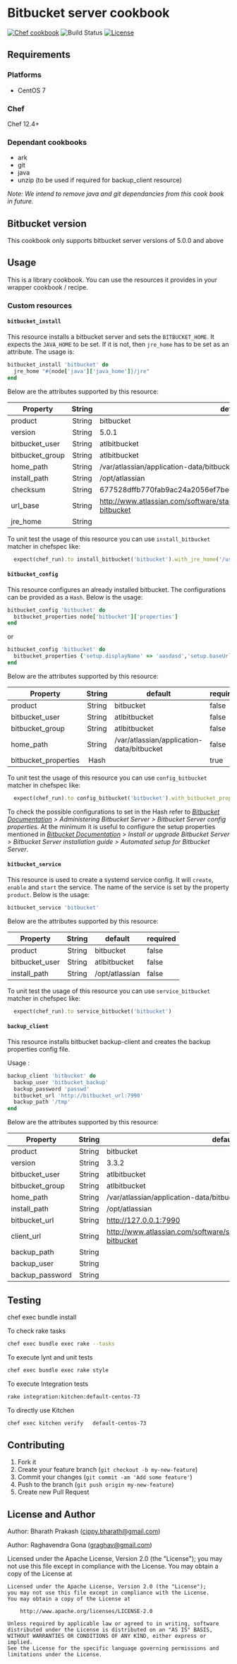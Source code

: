 # Bitbucket server cookbook

[![Chef cookbook](https://img.shields.io/cookbook/v/chef-sugar.svg)](https://github.com/bharathcp/bitbucket_server)
![Build Status](https://travis-ci.org/bharathcp/bitbucket_server.svg?branch=master)
[![License](https://img.shields.io/badge/license-Apache_2-blue.svg)](https://www.apache.org/licenses/LICENSE-2.0)

## Requirements

### Platforms
- CentOS 7

### Chef
Chef 12.4+

### Dependant cookbooks
- ark
- git
- java
- unzip (to be used if required for backup_client resource)

*Note: We intend to remove java and git dependancies from this cook book in future.*

## Bitbucket version
This cookbook only supports bitbucket server versions of 5.0.0 and above

## Usage
This is a library cookbook. You can use the resources it provides in your wrapper cookbook / recipe.

### Custom resources
#### `bitbucket_install`
This resource installs a bitbucket server and sets the `BITBUCKET_HOME`. It expects the `JAVA_HOME` to be set. If it is not, then `jre_home` has to be set as an attribute. The usage is:
```ruby
bitbucket_install 'bitbucket' do
  jre_home "#{node['java']['java_home']}/jre"
end
```
Below are the attributes supported by this resource:

| Property        | String | default                                                                      | required |
|-----------------|:------:|------------------------------------------------------------------------------|----------|
| product         | String | bitbucket                                                                    | false    |
| version         | String | 5.0.1                                                                        | false    |
| bitbucket_user  | String | atlbitbucket                                                                 | false    |
| bitbucket_group | String | atlbitbucket                                                                 | false    |
| home_path       | String | /var/atlassian/application-data/bitbucket                                    | false    |
| install_path    | String | /opt/atlassian                                                               | false    |
| checksum        | String | 677528dffb770fab9ac24a2056ef7be0fc41e45d23fc2b1d62f04648bfa07fad             | false    |
| url_base        | String | http://www.atlassian.com/software/stash/downloads/binary/atlassian-bitbucket | false    |
| jre_home        | String |                                                                              | false    |

To unit test the usage of this resource you can use `install_bitbucket` matcher in chefspec like:

```ruby
  expect(chef_run).to install_bitbucket('bitbucket').with_jre_home('/usr/lib/jvm/java-8-oracl/jre')
```

#### `bitbucket_config`
This resource configures an already installed bitbucket. The configurations can be provided as a `Hash`. Below is the usage:
```ruby
bitbucket_config 'bitbucket' do
  bitbucket_properties node['bitbucket']['properties']
end
```
or
```ruby
bitbucket_config 'bitbucket' do
  bitbucket_properties {'setup.displayName' => 'aasdasd','setup.baseUrl' => 'http://localhost:7990'}
end
```

Below are the attributes supported by this resource:

| Property             | String | default                                                                      | required |
|----------------------|:------:|------------------------------------------------------------------------------|----------|
| product              | String | bitbucket                                                                    | false    |
| bitbucket_user       | String | atlbitbucket                                                                 | false    |
| bitbucket_group      | String | atlbitbucket                                                                 | false    |
| home_path            | String | /var/atlassian/application-data/bitbucket                                    | false    |
| bitbucket_properties | Hash   |                                                                              | true     |

To unit test the usage of this resource you can use `config_bitbucket` matcher in chefspec like:

```ruby
  expect(chef_run).to config_bitbucket('bitbucket').with_bitbucket_properties('setup.displayName' => 'my bitbucket')
```

To check the possible configurations to set in the Hash refer to *[Bitbucket Documentation](https://confluence.atlassian.com/bitbucketserver) > Administering Bitbucket Server > Bitbucket Server config properties*.
At the minimum it is useful to configure the setup properties mentioned in *[Bitbucket Documentation](https://confluence.atlassian.com/bitbucketserver) > Install or upgrade Bitbucket Server > Bitbucket Server installation guide > Automated setup for Bitbucket Server*.

#### `bitbucket_service`
This resource is used to create a systemd service config. It will `create`, `enable` and `start` the service. The name of the service is set by the property `product`. Below is the usage:

```ruby
bitbucket_service 'bitbucket'
```

Below are the attributes supported by this resource:

| Property             | String | default                                                                      | required |
|----------------------|:------:|------------------------------------------------------------------------------|----------|
| product              | String | bitbucket                                                                    | false    |
| bitbucket_user       | String | atlbitbucket                                                                 | false    |
| install_path         | String | /opt/atlassian                                                               | false    |

To unit test the usage of this resource you can use `service_bitbucket` matcher in chefspec like:

```ruby
  expect(chef_run).to service_bitbucket('bitbucket')
```

#### `backup_client`
This resource installs bitbucket backup-client and creates the backup properties config file.

Usage :
```ruby
backup_client 'bitbucket' do
  backup_user 'bitbucket_backup'
  backup_password 'passwd'
  bitbucket_url 'http://bitbucket_url:7990'
  backup_path '/tmp'
end
```
Below are the attributes supported by this resource:

| Property        | String | default                                                                      | required |
|-----------------|:------:|------------------------------------------------------------------------------|----------|
| product         | String | bitbucket                                                                    | false    |
| version         | String | 3.3.2                                                                        | false    |
| bitbucket_user  | String | atlbitbucket                                                                 | false    |
| bitbucket_group | String | atlbitbucket                                                                 | false    |
| home_path       | String | /var/atlassian/application-data/bitbucket                                    | false    |
| install_path    | String | /opt/atlassian                                                               | false    |
| bitbucket_url   | String | http://127.0.0.1:7990                           | false    |
| client_url      | String | http://www.atlassian.com/software/stash/downloads/binary/atlassian-bitbucket | false    |
| backup_path     | String |                                                                              | true    |
| backup_user     | String |                                                                              | false    |
| backup_password     | String |                                                                              | false    |

## Testing
chef exec bundle install

To check rake tasks
```bash
chef exec bundle exec rake --tasks
```

To execute lynt and unit tests
```bash
chef exec bundle exec rake style
```

To execute Integration tests
```bash
rake integration:kitchen:default-centos-73
```

To directly use Kitchen
```bash
chef exec kitchen verify   default-centos-73
```


## Contributing

1. Fork it
2. Create your feature branch (`git checkout -b my-new-feature`)
3. Commit your changes (`git commit -am 'Add some feature'`)
4. Push to the branch (`git push origin my-new-feature`)
5. Create new Pull Request


## License and Author

Author: Bharath Prakash (cippy.bharath@gmail.com)

Author: Raghavendra Gona (graghav@gmail.com)

Licensed under the Apache License, Version 2.0 (the "License"); you may not use this file except in compliance with the License. You may obtain a copy of the License at

```
Licensed under the Apache License, Version 2.0 (the "License");
you may not use this file except in compliance with the License.
You may obtain a copy of the License at

    http://www.apache.org/licenses/LICENSE-2.0

Unless required by applicable law or agreed to in writing, software
distributed under the License is distributed on an "AS IS" BASIS,
WITHOUT WARRANTIES OR CONDITIONS OF ANY KIND, either express or implied.
See the License for the specific language governing permissions and
limitations under the License.
```
